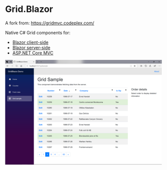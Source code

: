 # Grid.Blazor

A fork from: https://gridmvc.codeplex.com/

Native C# Grid components for:
* [Blazor client-side](./docs/blazor_client/Documentation.md)
* [Blazor server-side](./docs/blazor_server/Documentation.md)
* [ASP.NET Core MVC](./docs/dotnetcore/Documentation.md)

![Image of GridBlazor](./docs/images/GridBlazor.png)

